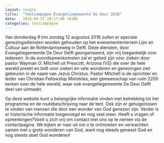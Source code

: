 ```yaml
---
layout: single
title:  "Tentcampagne Evangeliegemeente De Deur 2018"
date:   2018-04-27 20:17:00 +0100
categories: tentcampagne
---
```

Van donderdag 9 t/m zondag 12 augustus 2018 zullen er speciale genezingsdiensten worden gehouden op het evenemententerrein Lijm en Cultuur aan de Rotterdamseweg in Delft. Deze diensten, door Evangeliegemeente De Deur Delft georganiseerd, zijn vrij toegankelijk voor iedereen. In de avondsamenkomsten zal er gebed zijn voor zieken door pastor Wayman O. Mitchell uit Prescott, Arizona (VS) die over de hele wereld preekt en bidt voor zieken en vele wonderen en genezingen ziet gebeuren in de naam van Jezus Christus. Pastor Mitchell is de oprichter en leider van Christian Fellowship Ministries, een gemeenschap van ruim 2200 kerken over de hele wereld, waar ook evangeliegemeente De Deur Delft deel van uitmaakt.

Op deze website kunt u belangrijke informatie vinden met betrekking tot het programma en de routebeschrijving naar de tent. Ook zijn er getuigenissen te vinden van mensen die door een wonder van God genezen zijn. Verder is er historische informatie toegevoegd en nog veel meer. Heeft u vragen of opmerkingen?Voelt u zich vrij om contact met ons op te nemen via de contactpagina. We kijken er naar uit om ú te ontmoeten en verwachten samen met u grote wonderen van God, want nog steeds geneest God en nog steeds doet God wonderen!